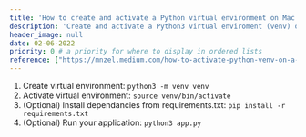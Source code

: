 ```yaml
---
title: 'How to create and activate a Python virtual environment on Mac'
description: 'Create and activate a Python3 virtual enviroment (venv) on Mac.'
header_image: null
date: 02-06-2022
priority: 0 # a priority for where to display in ordered lists
reference: ["https://mnzel.medium.com/how-to-activate-python-venv-on-a-mac-a8fa1c3cb511"]
---
```


 1. Create virtual environment:
	`python3 -m venv venv`
 2. Activate virtual environment:
	`source venv/bin/activate`
 3. (Optional) Install dependancies from requirements.txt:
	`pip install -r requirements.txt`
 4. (Optional) Run your application:
	`python3 app.py`
